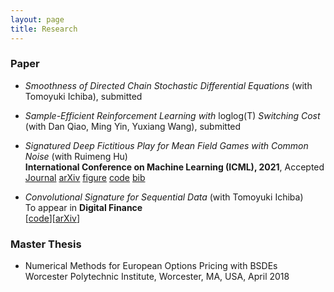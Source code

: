 ```yaml
---
layout: page
title: Research
---
```

### Paper
* *Smoothness of Directed Chain Stochastic Differential Equations* (with Tomoyuki Ichiba), submitted

* *Sample-Efficient Reinforcement Learning with* loglog(T) *Switching Cost* (with Dan Qiao, Ming Yin, Yuxiang Wang), submitted


* *Signatured Deep Fictitious Play for Mean Field Games with Common Noise* (with Ruimeng Hu)\
  **International Conference on Machine Learning (ICML), 2021**, Accepted \
  [<span class="label label-grey">Journal</span>](http://proceedings.mlr.press/v139/min21a.html) [<span class="label label-grey">arXiv</span>](https://arxiv.org/abs/2106.03272) [<span class="label label-grey">figure</span>](SigDFP_icml.png) [<span class="label label-grey">code</span>](https://github.com/mmin0/SigDFP) [<span class="label label-grey">bib</span>](pmlr-v139-min21a.bib)
  
* *Convolutional Signature for Sequential Data* (with Tomoyuki Ichiba) \
  To appear in **Digital Finance** \
  \[[code](https://github.com/mmin0/CNNSig)\]\[[arXiv](https://arxiv.org/abs/2009.06719)\]


### Master Thesis
* Numerical Methods for European Options Pricing with BSDEs  
Worcester Polytechnic Institute, Worcester, MA, USA, April 2018 

